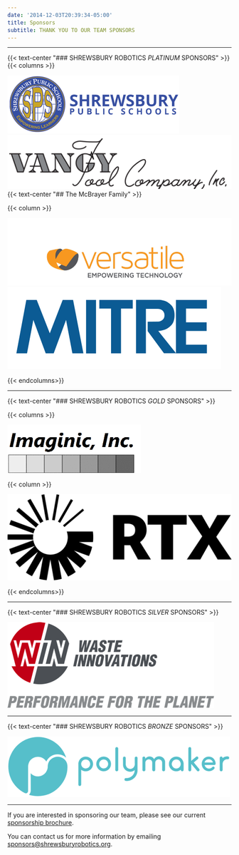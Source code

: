 ```yaml
---
date: '2014-12-03T20:39:34-05:00'
title: Sponsors
subtitle: THANK YOU TO OUR TEAM SPONSORS
---
```


---

{{< text-center "### SHREWSBURY ROBOTICS *PLATINUM* SPONSORS" >}}
{{< columns >}}

[![Shrewsbury High School](shrewsbury-public-schools.png)](https://schools.shrewsburyma.gov/high)
[![Vangytool](Vangytool.png)](http://www.vangytool.com/)
{{< text-center "## The McBrayer Family" >}}

{{< column >}}

[![Versatile Communications logo](Versatile.jpg)](https://www.weareversatile.com/)
[![MITRE](MITRE-logo_Blue.svg)](https://www.mitre.org)

{{< endcolumns>}}

---

{{< text-center "### SHREWSBURY ROBOTICS *GOLD* SPONSORS" >}}

{{< columns >}}

[![Imaginic, Inc](Imaginic.gif)](http://www.imaginic.com/)

{{< column >}}

[![RTX](rtx.png)](https://www.rtx.com/)

{{< endcolumns>}}

---

{{< text-center "### SHREWSBURY ROBOTICS *SILVER* SPONSORS" >}}

[![Win Waste](Win-Waste-Innovations.png)](https://www.win-waste.com/)

---

{{< text-center "### SHREWSBURY ROBOTICS *BRONZE* SPONSORS" >}}

[![Polymaker](polymaker.png)](https://polymaker.com/)

---

If you are interested in sponsoring our team, please see our current [sponsorship brochure](Sponsorship-Brochure2022.pdf).

You can contact us for more information by emailing [sponsors@shrewsburyrobotics.org](mailto:sponsors@shrewsburyrobotics.org).

